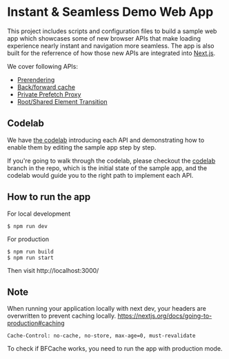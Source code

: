 # Instant & Seamless Demo Web App

This project includes scripts and configuration files to build a sample web app which showcases some of new browser APIs that make loading experience nearly instant and navigation more seamless. The app is also built for the referrence of how those new APIs are integrated into [Next.js](https://nextjs.org/).

We cover following APIs:
- [Prerendering](https://github.com/WICG/nav-speculation)
- [Back/forward cache](https://web.dev/bfcache/)
- [Private Prefetch Proxy](https://github.com/buettner/private-prefetch-proxy)
- [Root/Shared Element Transition](https://github.com/WICG/shared-element-transitions)

## Codelab

We have [the codelab](https://codelabs.developers.google.com/create-an-instant-and-seamless-web-app) introducing each API and demonstrating how to enable them by editing the sample app step by step.

If you're going to walk through the codelab, please checkout the [codelab](https://github.com/GoogleChromeLabs/instant-seamless-demo/tree/codelab) branch in the repo, which is the initial state of the sample app, and the codelab would guide you to the right path to implement each API.

## How to run the app

For local development

```
$ npm run dev
```

For production
```
$ npm run build
$ npm run start
```

Then visit http://localhost:3000/

## Note

When running your application locally with next dev, your headers are overwritten to prevent caching locally.
https://nextjs.org/docs/going-to-production#caching

```
Cache-Control: no-cache, no-store, max-age=0, must-revalidate
```

To check if BFCache works, you need to run the app with production mode.
